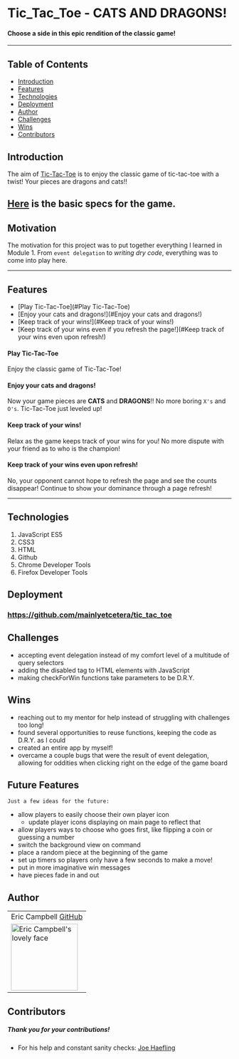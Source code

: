 # Tic_Tac_Toe - CATS AND DRAGONS!

#### Choose a side in this epic rendition of the classic game!

---

## Table of Contents

- [Introduction](#introduction)
- [Features](#features)
- [Technologies](#technologies)
- [Deployment](#deployment)
- [Author](#author)
- [Challenges](#challenges)
- [Wins](#wins)
- [Contributors](#contributors)

## Introduction

The aim of [Tic-Tac-Toe](https://github.com/mainlyetcetera/tic_tac_toe) is to enjoy the classic game of tic-tac-toe with a twist! Your pieces are dragons and cats!!

[Here](https://frontend.turing.io/projects/module-1/tic-tac-toe-solo.html) is the basic specs for the game.
---

## Motivation

The motivation for this project was to put together everything I learned in Module 1. From `event delegation` to *writing dry code*, everything was to come into play here.

---

## Features

- [Play Tic-Tac-Toe](#Play Tic-Tac-Toe)
- [Enjoy your cats and dragons!](#Enjoy your cats and dragons!)
- [Keep track of your wins!](#Keep track of your wins!)
- [Keep track of your wins even if you refresh the page!](#Keep track of your wins even upon refresh!)

#### Play Tic-Tac-Toe

Enjoy the classic game of Tic-Tac-Toe!

#### Enjoy your cats and dragons!

Now your game pieces are **CATS** and **DRAGONS**!! No more boring `X's` and `O's`. Tic-Tac-Toe just leveled up!

#### Keep track of your wins!

Relax as the game keeps track of your wins for you! No more dispute with your friend as to who is the champion!

#### Keep track of your wins even upon refresh!

No, your opponent cannot hope to refresh the page and see the counts disappear! Continue to show your dominance through a page refresh!

---

## Technologies

1. JavaScript ES5
2. CSS3
3. HTML
4. Github
5. Chrome Developer Tools
6. Firefox Developer Tools

## Deployment
### https://github.com/mainlyetcetera/tic_tac_toe

## Challenges

- accepting event delegation instead of my comfort level of a multitude of query selectors
- adding the disabled tag to HTML elements with JavaScript
- making checkForWin functions take parameters to be D.R.Y.

## Wins

- reaching out to my mentor for help instead of struggling with challenges too long!
- found several opportunities to reuse functions, keeping the code as D.R.Y. as I could
- created an entire app by myself!
- overcame a couple bugs that were the result of event delegation, allowing for oddities when clicking right on the edge of the game board

## Future Features

`Just a few ideas for the future:`

- allow players to easily choose their own player icon
  - update player icons displaying on main page to reflect that
- allow players ways to choose who goes first, like flipping a coin or guessing a number
- switch the background view on command
- place a random piece at the beginning of the game
- set up timers so players only have a few seconds to make a move!
- put in more imaginative win messages
- have pieces fade in and out

## Author
<table>
  <tr>
    <td> Eric Campbell <a href="https://github.com/mainlyetcetera">GitHub</td>
  </tr>
<td><img src="https://avatars0.githubusercontent.com/u/70294115?s=460&u=b24fae5febb30e7d1c9507c51ee760dba5e396e5&v=4" alt="Eric Campbell's lovely face" width="150" height="auto" /></td>
</table>

## Contributors

##### Thank you for your contributions!

- For his help and constant sanity checks: <a href="https://github.com/Josephhaefling">Joe Haefling</a>
